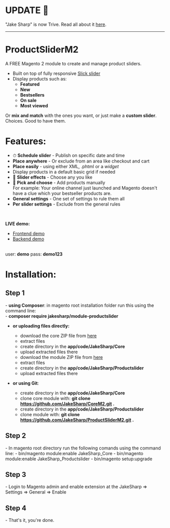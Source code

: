 # UPDATE 🎉

"Jake Sharp" is now Trive. Read all about it <a href="https://medium.com/@jakesharpco/change-the-name-its-no-big-deal-f158cc6e464a#.n9m1ylr7j">here</a>.

- - - - - - - - - - - - 

# ProductSliderM2
A FREE Magento 2 module to create and manage product sliders.

- Built on top of fully responsive <a href="http://kenwheeler.github.io/slick/" target="_blank">Slick slider</a>
- Display products such as:
	-	**Featured**
	-	**New**
	-	**Bestsellers**
	-	**On sale**
	-	**Most viewed**

Or **mix and match** with the ones you want, or just make a **custom slider**. Choices. Good to have them.


# Features:
- ⏱ **Schedule slider** - Publish on specific date and time
- **Place anywhere** - Or exclude from an area like checkout and cart
- **Place easily** - using either XML, .phtml or a *widget*
- Display products in a default basic grid if needed
- 🎉 **Slider effects** - Choose any you like
- 🖖 **Pick and choose** - Add products manually <br/>
  For example: Your online channel just launched and Magento doesn't have a clue which your bestseller products are.
- **General settings** - One set of settings to rule them all
- **Per slider settings** - Exclude from the general rules

<br/>

**LIVE demo:**
- <a href="http://demo.jakesharpdev.com/" target="_blank">Frontend demo</a>
- <a href="http://demo.jakesharpdev.com/admin/" target="_blank">Backend demo</a>
<br/>
user: <strong>demo</strong>
pass: <strong>demo123</strong>

# Installation:
<h2>Step 1</h2>
- <strong>using Composer</strong>: in magento root installation folder run this using the command line:<br/>
  - <strong>composer require jakesharp/module-productslider</strong>
 
- <strong>or uploading files directly:</strong> 
	- download the core ZIP file from <a href="https://github.com/JakeSharp/CoreM2/archive/master.zip">here</a> 
	- extract files
	- create directory in the <strong>app/code/JakeSharp/Core</strong>
	- upload extracted files there
	- download the module ZIP file from <a href="https://github.com/JakeSharp/ProductsliderM2/archive/master.zip">here</a> 
	- extract files
	- create directory in the <strong>app/code/JakeSharp/Productslider</strong>
	- upload extracted files there

- <strong>or using Git</strong>:
	- create directory in the <strong>app/code/JakeSharp/Core</strong>
	- clone core module with: <strong>git clone https://github.com/JakeSharp/CoreM2.git .</strong>
	- create directory in the <strong>app/code/JakeSharp/Productslider</strong>
	- clone module with: <strong>git clone https://github.com/JakeSharp/ProductSliderM2.git .</strong>

<h2>Step 2</h2>
- In magento root directory run the following comands using the command line:
	- bin/magento module:enable JakeSharp_Core
	- bin/magento module:enable JakeSharp_Productslider
  	- bin/magento setup:upgrade

<h2>Step 3</h2>
- Login to Magento admin and enable extension at the JakeSharp => Settings => General => Enable

<h2>Step 4 </h2>
- That's it, you're done.
